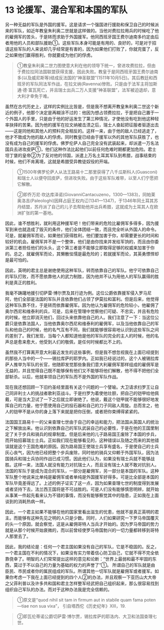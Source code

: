 # 13 论援军、混合军和本国的军队

另一种无益的军队是外国的援军。这是请求一个强国进行援助和保卫自己的时候派来的军队，如近年教皇朱利奥二世就是这样做的。当他对费拉拉用兵的时候吃了他的雇佣军的苦头，于是转而求助于外国援军。他同西班牙国王费尔迪南多约定由后者用他的人员和部队援助①。这些军队本身可能是有用的、良好的，可是对于招请这些军队的人来说却几乎经常是有害的，因为如果他们打败了，你就完蛋了，反之如果他们赢得胜利，你就要成为他们的俘虏。

>①教皇朱利奥二世力图使意大利在他的领导下统一，曾进攻费拉拉，但由于费拉拉同法国联盟获得支援，因此失败。教皇于是同西班牙国王费尔迪南多(以及威尼斯等)结成反法国的“神圣联盟”(1511年10月5日)。其后教廷和西班牙的军队同法军作战，在拉文纳(Ravenna)惨败。只是由于法军主将加斯通·德·富瓦死亡，并且瑞士出兵二万人支援“神圣联盟”，法军被迫退却，意大利才幸免于难。

虽然在古代历史上，这样的实例比比皆是，但是我不想离开教皇朱利奥二世这个新近的例子，他那个决定是再糊涂不过的：他因为想占领费拉拉，于是把自己置于一个外国人的手里，只是由于他的好运发生了第三种情况，才使他没有吃到他这种轻率抉择的苦果。因为他的援军在拉文纳被击溃之后，瑞士人奋起把征服者驱逐出去——这是同他和其他人的预料完全相反的。这样一来，由于他的敌人已经逃走了，他才不致成为他的敌人的俘虏。同时教皇已经由于援军以外的其他军队获胜了，也没有成为自己的援军的俘虏。佛罗伦萨人自己完全没有武装起来，却派遣一万名法国兵去进攻皮萨①，他们这种作法比起他们以前任何危难时期都更加危险。君士坦丁堡的皇帝②为了反对他的邻国，派遣上万名土耳其军队到希腊，战事结束的时候，他们不肯离境，这就是希腊受异教徒奴役的开端。

>①1500年佛罗伦萨人从法王路易十二那里获得了八千瓜斯科人(Guasconi)和瑞士人以便夺回皮萨，但进攻失败。由于这些军队难带，以至人们宁愿把它解散。

>②即乔万尼·坎达库泽诺(GiovanniCantacuzeno，1300—1383)，同帕莱奥洛吉(Paleologhi)因拜占庭王权内讧(1341—1347)，于1346年同土耳其苏丹结盟，苏丹派了自己的儿子去帮助他并出兵希腊，这就成为土耳其人在欧洲扩张的第一基地。

因此，谁不想胜利，就利用这种援军吧！他们带来的危险比雇佣军多得多，因为援军到来也就造成了毁灭的条件，他们全体团结一致，而且完全听从外国人的命令。可是，就雇佣军而论，如果他们获得胜利，他们要加害于你，却需要更长的时间和较好的机会。雇佣军并不是一个整体，他们是由你找来并发给军饷的，而且由你委派第三者担任他们的头头，这个第三者是不能够立即取得足够的权威来加害于你的。总之，就雇佣军而论，其懒散怯懦是最危险的；若就援军而论，其英勇慓悍却是最可怕的。

因此，英明的君主总是谢绝使用这种军队，转而依靠自己的军队。他宁可依靠自己的军队打败，而不愿依靠他人的武力制胜，因为他并不认为用他人的军队赢得的胜利是真正的胜利。

我毫不踌躇地援引切萨雷·博尔贾及其行迹为例。这位公爵依靠援军侵入罗马尼阿，他们全部是法国的军队并且依靠他们占领了伊莫拉和富利。但是后来，他觉得这种军队靠不住，于是转而依靠雇佣军。因为他认为雇佣军的危险较小，他雇佣了奥尔西尼和维泰利的兵，可是，后来在管理中觉察他们可疑、不忠实，并且有危险的时候，他立即消灭他们，回过头来依靠他自己的人。我们注意了一下：当这位公爵只是依靠法国人，当他依靠奥尔西尼和维泰利的雇佣军，以及当他依靠自己的军队和他自己的时候，他的名气互有不同，我们就能够很容易地认识到这些军队之间的差别了。我们发现，当每个人都知道他是他的军队的完全的主人的时候，他的名声总是愈来愈大，他受到人们的敬佩，是任何时候都比不上的。

虽然我不打算离开意大利最近发生的这些事例，但是我不想忽视我在上面已经提到的那些人当中的一个——锡拉库萨的耶罗内。正如我已经说过的，这个人被锡拉库萨人推举为军队的长官，他随即发觉那些象我们意大利雇佣军那样组成的雇佣军是无益的，并且觉得自己既不能够保有他们又不能够将他们解散，他不得不把他们全部斩杀。以后，他就率领自己的军队而不是外国的军队作战。

现在我还想回顾一下旧约圣经里面有关这个问题的一个譬喻。大卫请求扫罗王让自己同非利士人的挑战者歌利亚战斗。于是扫罗为着使他壮胆，把自己的铠甲给他佩戴，可是当大卫试了一下之后就立即谢绝了。他说，戴这个铠甲就不能够很好地发挥自己的力量，他宁愿使用自己的投石器和自己的刀子同敌人周旋。总而言之，他人的铠甲不是从你的身上落下来就是把你压倒，或者把你束缚得紧紧的。

法国国王路易十一的父亲查理七世由于自己的幸运和能力，把法国从英国人的统治之下解放出来。他认识到依靠自己的军队武装自己的必要性，于是在他的王国里制定了关于步兵和骑兵的规章制度。但是后来他的儿子路易国王废除了本国的步兵，而开始招募瑞士士兵。正如我们现在能够看见的，这种错误以及随之而来的其他错误就是这个王国危难的原因。因为路易国王使瑞士兵享有盛名，于是使自己的士兵灰心丧气，因为他已经把整个步兵废除，同时他的骑兵又仰赖于外国军队，因为法国骑兵和瑞士兵协同作战已成习惯。因此他们认为，如果没有瑞士兵就不能够战胜。这样一来，法国人就没有能力对抗瑞士人，而且没有瑞士人就不敢对抗别人。法国的军队于是成为混合的军队，一部分是雇佣军，另一部分是本国的军队。这种军队整个地说来比单纯是雇佣军或者单纯是外国援军好得多。可是比全部是本国的军队毕竟差得远了。上述的例子证实了这一点，因为如果查理七世的制度得到发展或者坚持下去，法兰西王国将是不可战胜的。可是人们没有能够慎思明辨，就开始从事某一件起先看来认为不错的事情，而没有能够察觉其中的隐患，正如我在上面谈到的消耗热病一样。

因此，一个君主如果不能够在他的国家里看出滋生的忧患，他就不是真正英明的君主。而能够有这种先见之明的人只是少数。同时，人们如果研究一下罗马帝国覆灭的头一个原因，就会察觉，这是从雇佣哥特人当兵才开始的。因为罗马帝国的势力就是从那个时候开始衰微的，而以前曾经使罗马帝国勃兴的一切力量都转移到哥特人那里去了。

因此，我的结论是：任何一个君主国如果没有自己的军队，它是不稳固的。反之，一个君主国在不利的情况下，如果没有实力带着信心防卫自己，它就不得不完全依靠侥幸了。明智的人们常常提出这样的意见和论断：“世界上最弱和最不牢固的东西，莫过于不以自己的力量为基础的权力的声誉了”①。
所谓自己的军队就是由臣民、市民或者你的属民组成的军队。所谓其他一切军队就是雇佣军或者援军。如果你考虑一下我在上面已经提到的四个人②的办法，并且观察一下亚历山大大帝之父菲利普以及许多共和国和君主怎样整军经武把自己组织起来，那么很容易找到组织自己军队的办法。而对于这种办法我是完全信赖的。

>①原文是“quod nihil sit tam in firmum aut in stabile quam fama poten—tiae non sua vixa”，
引自塔西佗《历史纪年》XIII，19.

>②即瓦伦蒂诺公爵切萨雷·博尔贾，锡拉库萨的耶洛内、大卫和法国查理七世。
